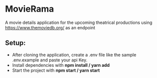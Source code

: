 # MovieRama

A movie details application for the upcoming theatrical productions using https://www.themoviedb.org/ as an endpoint

<h2>Setup:</h2>

- After cloning the application, create a .env file like the sample .env.example and paste your api Key.
- Install dependencies with <b> npm install / yarn add </b>
- Start the project with <b> npm start / yarn start </b>


